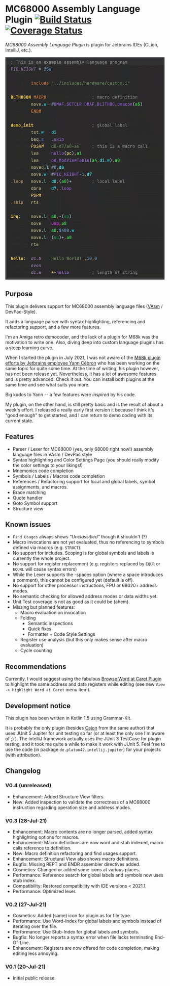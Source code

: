 # MC68000 Assembly Language Plugin [![Build Status](https://travis-ci.com/chrisly42/mc68000-asm-plugin.svg?branch=main)](https://travis-ci.com/chrisly42/mc68000-asm-plugin) [![Coverage Status](https://coveralls.io/repos/github/chrisly42/mc68000-asm-plugin/badge.svg?branch=main&kill_cache=1)](https://coveralls.io/github/chrisly42/mc68000-asm-plugin?branch=main)

_MC68000 Assembly Language Plugin_ is plugin for Jetbrains IDEs (CLion, IntelliJ, etc.).

![Example Syntax Highlighting](docs/syntaxhighlighting.png "Example Syntax Highlighting")

## Purpose

This plugin delivers support for MC68000 assembly language files ([VAsm](http://sun.hasenbraten.de/vasm/) / DevPac-Style).

It adds a language parser with syntax highlighting, referencing and refactoring support, and a few more features.

I'm an Amiga retro democoder, and the lack of a plugin for M68k was the motivation to write one. Also, diving deep into custom language plugins has a steep
learning curve.

When I started the plugin in July 2021, I was not aware of the [M68k plugin efforts by Jetbrains employee Yann Cébron](https://github.com/YannCebron/m68kplugin)
who has been working on the same topic for quite some time. At the time of writing, his plugin however, has not been release yet. Nevertheless, it has a lot of
awesome features and is pretty advanced. Check it out. You can install both plugins at the same time and see what suits you more.

Big kudos to Yann -- a few features were _inspired_ by his code.

My plugin, on the other hand, is still pretty basic and is the result of about a week's effort. I released a really early first version it because I think
it's "good enough" to get started, and I can return to demo coding with its current state.

## Features

- Parser / Lexer for MC68000 (yes, only 68000 right now!) assembly language files in VAsm / DevPac style
- Syntax highlighting and Color Settings Page (you should really modify the color settings to your likings!)
- Mnemonics code completion
- Symbols / Labels / Macros code completion
- References / Refactoring support for local and global labels, symbol assignments, and macros.
- Brace matching
- Quote handler
- Goto Symbol support
- Structure view

## Known issues

- `Find Usages` always shows _"Unclassified"_ though it shouldn't (?)
- Macro invocations are not yet evaluated, thus no referencing to symbols defined via macros (e.g. `STRUCT`).
- No support for includes. Scoping is for global symbols and labels is currently the whole project.
- No support for register replacement (e.g. registers replaced by `EQUR` or `EQURL` will cause syntax errors)
- While the Lexer supports the -spaces option (where a space introduces a comment), this cannot be configured yet (default is off).
- No support for other processor instructions, FPU or 68020+ address modes.
- No semantic checking for allowed address modes or data widths yet.
- Unit Test coverage is not as good as it could be (ahem).
- Missing but planned features:
    - Macro evaluation on invocation
    - Folding
        - Semantic inspections
        - Quick fixes
        - Formatter + Code Style Settings
    - Register use analysis (but this only makes sense after macro evaluation)
    - Cycle counting

## Recommendations

Currently, I would suggest using the fabulous [Browse Word at Caret Plugin](https://plugins.jetbrains.com/plugin/201-browsewordatcaret)
to highlight the same address and data registers while editing (see new `View -> Highlight Word at Caret` menu item).

## Development notice

This plugin has been written in Kotlin 1.5 using Grammar-Kit.

It is probably the only plugin (besides [Cajon](https://github.com/chrisly42/cajon-plugin) from the same author) that uses JUnit 5 Jupiter for unit testing so
far (or at least the only one I'm aware of ;) ). The IntelliJ framework actually uses the JUnit 3 TestCase for plugin testing, and it took me quite a while to
make it work with JUnit 5. Feel free to use the code (in package ```de.platon42.intellij.jupiter```) for your projects (with attribution).

## Changelog

### V0.4 (unreleased)

- Enhancement: Added Structure View filters.
- New: Added inspection to validate the correctness of a MC68000 instruction regarding operation size and address modes.

### V0.3 (28-Jul-21)

- Enhancement: Macro contents are no longer parsed, added syntax highlighting options for macros.
- Enhancement: Macro definitions are now word and stub indexed, macro calls reference to definition.
- New: Macro definition refactoring and find usages support.
- Enhancement: Structural View also shows macro definitions.
- Bugfix: Missing REPT and ENDR assembler directives added.
- Cosmetics: Changed or added some icons at various places.
- Performance: Reference search for global labels and symbols now uses stub index.
- Compatibility: Restored compatibility with IDE versions < 2021.1.
- Performance: Optimized lexer.

### V0.2 (27-Jul-21)

- Cosmetics: Added (same) icon for plugin as for file type.
- Performance: Use Word-Index for global labels and symbols instead of iterating over the file.
- Performance: Use Stub-Index for global labels and symbols.
- Bugfix: No longer reports a syntax error when file lacks terminating End-Of-Line.
- Enhancement: Registers are now offered for code completion, making editing less annoying.

### V0.1 (20-Jul-21)

- Initial public release.